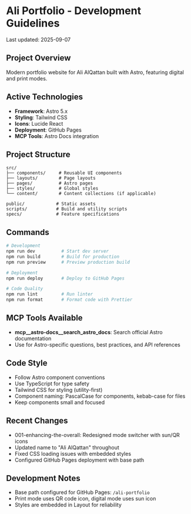 # Ali Portfolio - Development Guidelines

Last updated: 2025-09-07

## Project Overview
Modern portfolio website for Ali AlQattan built with Astro, featuring digital and print modes.

## Active Technologies
- **Framework**: Astro 5.x
- **Styling**: Tailwind CSS
- **Icons**: Lucide React
- **Deployment**: GitHub Pages
- **MCP Tools**: Astro Docs integration

## Project Structure
```
src/
├── components/     # Reusable UI components
├── layouts/        # Page layouts
├── pages/          # Astro pages
├── styles/         # Global styles
└── content/        # Content collections (if applicable)

public/            # Static assets
scripts/           # Build and utility scripts
specs/             # Feature specifications
```

## Commands
```bash
# Development
npm run dev          # Start dev server
npm run build        # Build for production
npm run preview      # Preview production build

# Deployment
npm run deploy       # Deploy to GitHub Pages

# Code Quality
npm run lint         # Run linter
npm run format       # Format code with Prettier
```

## MCP Tools Available
- **mcp__astro-docs__search_astro_docs**: Search official Astro documentation
- Use for Astro-specific questions, best practices, and API references

## Code Style
- Follow Astro component conventions
- Use TypeScript for type safety
- Tailwind CSS for styling (utility-first)
- Component naming: PascalCase for components, kebab-case for files
- Keep components small and focused

## Recent Changes
- 001-enhancing-the-overall: Redesigned mode switcher with sun/QR icons
- Updated name to "Ali AlQattan" throughout
- Fixed CSS loading issues with embedded styles
- Configured GitHub Pages deployment with base path

## Development Notes
- Base path configured for GitHub Pages: `/ali-portfolio`
- Print mode uses QR code icon, digital mode uses sun icon
- Styles are embedded in Layout for reliability

<!-- MANUAL ADDITIONS START -->
<!-- MANUAL ADDITIONS END -->